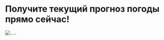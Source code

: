 # Получите текущий прогноз погоды прямо сейчас!




![.....](https://github.com/eels911/mob_weather_app/blob/master/Screen%20Shot%202021-01-31%20at%208.51.47%20PM.png)
